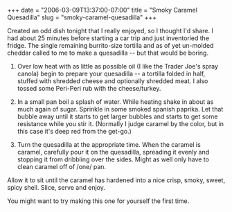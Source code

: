 +++
date = "2006-03-09T13:37:00-07:00"
title = "Smoky Caramel Quesadilla"
slug = "smoky-caramel-quesadilla"
+++


Created an odd dish tonight that I really enjoyed, so I thought I'd share. I had about 25 minutes before starting a car trip and just inventoried the fridge. The single remaining burrito-size tortilla and as of yet un-molded cheddar called to me to make a quesadilla -- but that would be boring.

1) Over low heat with as little as possible oil (I like the Trader Joe's spray canola) begin to prepare your quesadilla -- a tortilla folded in half, stuffed with shredded cheese and optionally shredded meat. I also tossed some Peri-Peri rub with the cheese/turkey.

2) In a small pan boil a splash of water. While heating shake in about as much again of sugar. Sprinkle in some smoked spanish paprika. Let that bubble away until it starts to get larger bubbles and starts to get some resistance while you stir it. (Normally I judge caramel by the color, but in this case it's deep red from the get-go.)

3) Turn the quesadilla at the appropriate time. When the caramel is caramel, carefully pour it on the quesadilla, spreading it evenly and stopping it from dribbling over the sides. Might as well only have to clean caramel off of /one/ pan.

Allow it to sit until the caramel has hardened into a nice crisp, smoky, sweet, spicy shell. Slice, serve and enjoy.

You might want to try making this one for yourself the first time.
